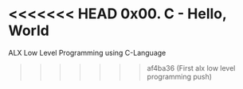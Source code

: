 <<<<<<< HEAD
0x00. C - Hello, World
=======
ALX Low Level Programming using C-Language
>>>>>>> af4ba36 (First alx low level programming push)
